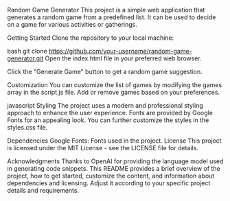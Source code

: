 Random Game Generator
This project is a simple web application that generates a random game from a predefined list. It can be used to decide on a game for various activities or gatherings.

Getting Started
Clone the repository to your local machine:

bash
git clone https://github.com/your-username/random-game-generator.git
Open the index.html file in your preferred web browser.

Click the "Generate Game" button to get a random game suggestion.

Customization
You can customize the list of games by modifying the games array in the script.js file. Add or remove games based on your preferences.

javascript
Styling
The project uses a modern and professional styling approach to enhance the user experience. Fonts are provided by Google Fonts for an appealing look. You can further customize the styles in the styles.css file.

Dependencies
Google Fonts: Fonts used in the project.
License
This project is licensed under the MIT License - see the LICENSE file for details.

Acknowledgments
Thanks to OpenAI for providing the language model used in generating code snippets.
This README provides a brief overview of the project, how to get started, customize the content, and information about dependencies and licensing. Adjust it according to your specific project details and requirements.
